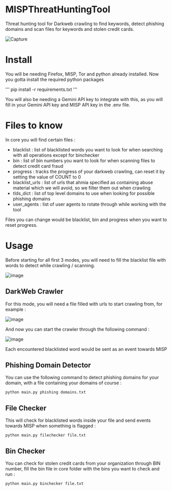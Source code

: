 # MISPThreatHuntingTool

Threat hunting tool for Darkweb crawling to find keywords, detect phishing domains and scan files for keywords and stolen credit cards.

![Capture](https://github.com/nakkouchtarek/MISPThreatHuntingTool/assets/98561646/0256d0d9-9ccc-485f-90df-448348db13d0)

# Install

You will be needing Firefox, MISP, Tor and python already installed. Now you gotta install the required python packages

'''
pip install -r requirements.txt
'''

You will also be needing a Gemini API key to integrate with this, as you will fill in your Gemini API key and MISP API key in the .env file.

# Files to know

In core you will find certain files : 

- blacklist : list of blacklisted words you want to look for when searching with all operations except for binchecker
- bin : list of bin numbers you want to look for when scanning files to detect credit card fraud
- progress : tracks the progress of your darkweb crawling, can reset it by setting the value of COUNT to 0
- blacklist_urls : list of urls that ahmia specified as containing abuse material which we will avoid, so we filter them out when crawling
- tlds_dict : list of top level domains to use when looking for possible phishing domains
- user_agents : list of user agents to rotate through while working with the tool

Files you can change would be blacklist, bin and progress when you want to reset progress.

# Usage

Before starting for all first 3 modes, you will need to fill the blacklist file with words to detect while crawling / scanning.

![image](https://github.com/nakkouchtarek/MISPThreatHuntingTool/assets/98561646/b466f769-1cc6-4306-ac31-96bd16e01974)

## DarkWeb Crawler

For this mode, you will need a file filled with urls to start crawling from, for example : 

![image](https://github.com/nakkouchtarek/MISPThreatHuntingTool/assets/98561646/6ca21853-3852-4081-8db5-902d117d15f4)

And now you can start the crawler through the following command : 

![image](https://github.com/nakkouchtarek/MISPThreatHuntingTool/assets/98561646/593bbd77-bfa1-4635-9781-ccdd45ec77a1)

Each encountered blacklisted word would be sent as an event towards MISP

## Phishing Domain Detector

You can use the following command to detect phishing domains for your domain, with a file containing your domains of course :

```
python main.py phishing domains.txt
```

## File Checker

This will check for blacklisted words inside your file and send events towards MISP when something is flagged :

```
python main.py filechecker file.txt
```

## Bin Checker

You can check for stolen credit cards from your organization through BIN number, fill the bin file in core folder with the bins you want to check and run : 

```
python main.py binchecker file.txt
```






